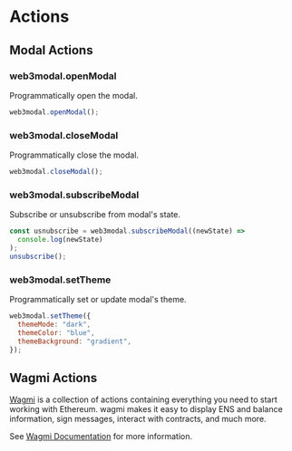 # Actions

## Modal Actions

### web3modal.openModal

Programmatically open the modal.

```js
web3modal.openModal();
```

### web3modal.closeModal

Programmatically close the modal.

```js
web3modal.closeModal();
```

### web3modal.subscribeModal

Subscribe or unsubscribe from modal's state.

```js
const usnubscribe = web3modal.subscribeModal((newState) =>
  console.log(newState)
);
unsubscribe();
```

### web3modal.setTheme

Programmatically set or update modal's theme.

```js
web3modal.setTheme({
  themeMode: "dark",
  themeColor: "blue",
  themeBackground: "gradient",
});
```

## Wagmi Actions

[Wagmi](https://wagmi.sh/core/getting-started) is a collection of actions containing everything you need to start working with Ethereum. wagmi makes it easy to display ENS and balance information, sign messages, interact with contracts, and much more.

See [Wagmi Documentation](https://wagmi.sh/core/getting-started) for more information.
